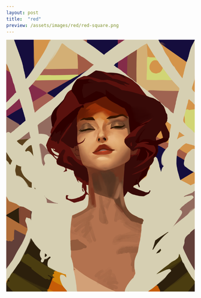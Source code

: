 ```yaml
---
layout: post
title:  "red"
preview: /assets/images/red/red-square.png
---
```


![red](/assets/images/red/red.png)
